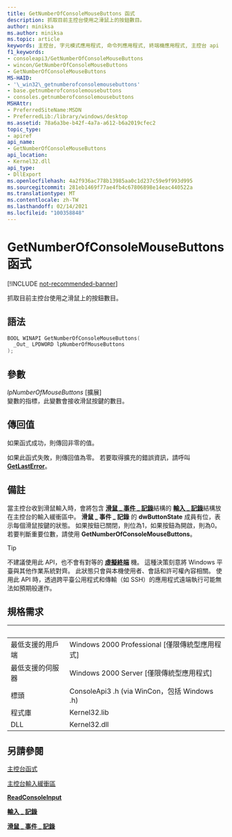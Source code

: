 ```yaml
---
title: GetNumberOfConsoleMouseButtons 函式
description: 抓取目前主控台使用之滑鼠上的按鈕數目。
author: miniksa
ms.author: miniksa
ms.topic: article
keywords: 主控台, 字元模式應用程式, 命令列應用程式, 終端機應用程式, 主控台 api
f1_keywords:
- consoleapi3/GetNumberOfConsoleMouseButtons
- wincon/GetNumberOfConsoleMouseButtons
- GetNumberOfConsoleMouseButtons
MS-HAID:
- '\_win32\_getnumberofconsolemousebuttons'
- base.getnumberofconsolemousebuttons
- consoles.getnumberofconsolemousebuttons
MSHAttr:
- PreferredSiteName:MSDN
- PreferredLib:/library/windows/desktop
ms.assetid: 78a6a3be-b42f-4a7a-a612-b6a2019cfec2
topic_type:
- apiref
api_name:
- GetNumberOfConsoleMouseButtons
api_location:
- Kernel32.dll
api_type:
- DllExport
ms.openlocfilehash: 4a2f936ac778b13985aa0c1d237c59e9f993d995
ms.sourcegitcommit: 281eb1469f77ae4fb4c67806898e14eac440522a
ms.translationtype: MT
ms.contentlocale: zh-TW
ms.lasthandoff: 02/14/2021
ms.locfileid: "100358848"
---
```

# <a name="getnumberofconsolemousebuttons-function"></a>GetNumberOfConsoleMouseButtons 函式

[!INCLUDE [not-recommended-banner](./includes/not-recommended-banner.md)]

抓取目前主控台使用之滑鼠上的按鈕數目。

## <a name="syntax"></a>語法

```C
BOOL WINAPI GetNumberOfConsoleMouseButtons(
  _Out_ LPDWORD lpNumberOfMouseButtons
);
```

## <a name="parameters"></a>參數

*lpNumberOfMouseButtons* \[擴展\]  
變數的指標，此變數會接收滑鼠按鍵的數目。

## <a name="return-value"></a>傳回值

如果函式成功，則傳回非零的值。

如果此函式失敗，則傳回值為零。 若要取得擴充的錯誤資訊，請呼叫 [**GetLastError**](/windows/win32/api/errhandlingapi/nf-errhandlingapi-getlasterror)。

## <a name="remarks"></a>備註

當主控台收到滑鼠輸入時，會將包含 [**滑鼠 \_ 事件 \_ 記錄**](mouse-event-record-str.md)結構的 [**輸入 \_ 記錄**](input-record-str.md)結構放在主控台的輸入緩衝區中。 **滑鼠 \_ 事件 \_ 記錄** 的 **dwButtonState** 成員有位，表示每個滑鼠按鍵的狀態。 如果按鈕已關閉，則位為1，如果按鈕為開啟，則為0。 若要判斷重要位數，請使用 **GetNumberOfConsoleMouseButtons**。

> [!TIP]
> 不建議使用此 API，也不會有對等的 **[虛擬終端](console-virtual-terminal-sequences.md)** 機。 這種決策刻意將 Windows 平臺與其他作業系統對齊。 此狀態只會與本機使用者、會話和許可權內容相關。 使用此 API 時，透過跨平臺公用程式和傳輸（如 SSH）的應用程式遠端執行可能無法如預期般運作。

## <a name="requirements"></a>規格需求

| &nbsp; | &nbsp; |
|-|-|
| 最低支援的用戶端 | Windows 2000 Professional \[僅限傳統型應用程式\] |
| 最低支援的伺服器 | Windows 2000 Server \[僅限傳統型應用程式\] |
| 標頭 | ConsoleApi3 .h (via WinCon，包括 Windows .h)  |
| 程式庫 | Kernel32.lib |
| DLL | Kernel32.dll |

## <a name="see-also"></a>另請參閱

[主控台函式](console-functions.md)

[主控台輸入緩衝區](console-input-buffer.md)

[**ReadConsoleInput**](readconsoleinput.md)

[**輸入 \_ 記錄**](input-record-str.md)

[**滑鼠 \_ 事件 \_ 記錄**](mouse-event-record-str.md)